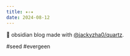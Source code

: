 ```yaml
---
title: ✦✧✦
date: 2024-08-12
---
```


🌱 obsidian blog made with [@jackyzha0/quartz](https://quartz.jzhao.xyz/).

#seed 
#evergeen
